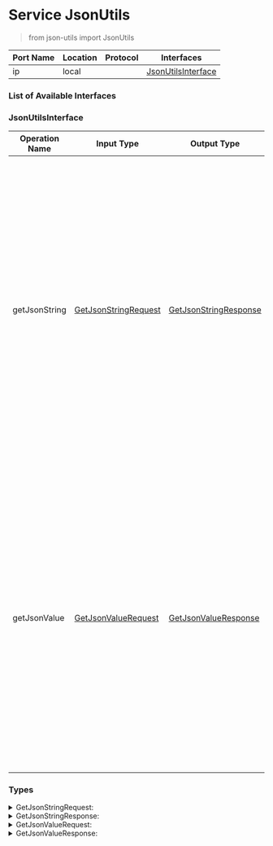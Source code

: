 <!-- markdownlint-disable -->
<!-- editorconfig-checker-disable -->
<!-- cSpell:disable -->

# Service JsonUtils

> from json-utils import JsonUtils

| Port Name | Location | Protocol | Interfaces |
| --- | --- | --- | --- |
| ip | local | | <a href='#JsonUtilsInterface'>JsonUtilsInterface</a> |

### List of Available Interfaces

### JsonUtilsInterface

| Operation Name | Input Type | Output Type | Faults | Description |
| --- | --- | --- | --- | --- |
| getJsonString | <a href="#GetJsonStringRequest">GetJsonStringRequest</a> | <a href='#GetJsonStringResponse'>GetJsonStringResponse</a> | <details><summary>JSONCreationError</summary>undefined</details> | <br>	  Returns the value converted into a JSON string<br>	 <br>	  Each child value corresponds to an attribute, the base values are saved as the default values (attribute "$" or singular value), the "_" helper childs disappear (e.g. a._[i]._[j] -> a[i][j]), the rest gets converted recursively<br>	  |
| getJsonValue | <a href="#GetJsonValueRequest">GetJsonValueRequest</a> | <a href='#GetJsonValueResponse'>GetJsonValueResponse</a> | <details><summary>JSONCreationError</summary>undefined</details> | <br>	  Returns the JSON string converted into a value<br>	 <br>	  Each attribute corresponds to a child value, the default values (attribute "$" or singular value) are saved as the base values, nested arrays get mapped with the "_" helper childs (e.g. a[i][j] -> a._[i]._[j]), the rest gets converted recursively<br>	  |


### Types

<details>
<summary><span id="GetJsonStringRequest">GetJsonStringRequest: 
</span>
</summary>

##### Type Declaration
<pre>
undefined
</pre>
</details>
<details>
<summary><span id="GetJsonStringResponse">GetJsonStringResponse: 
</span>
</summary>

##### Type Declaration
<pre>
string
</pre>
</details>
<details>
<summary><span id="GetJsonValueRequest">GetJsonValueRequest: 
</span>
</summary>

##### Type Declaration
<pre>
any &#123;
&nbsp;&nbsp;strictEncoding[0,1]: bool // 
&nbsp;&nbsp;charset[0,1]: string // 
&#125;
</pre>
</details>
<details>
<summary><span id="GetJsonValueResponse">GetJsonValueResponse: 
</span>
</summary>

##### Type Declaration
<pre>
undefined
</pre>
</details>
